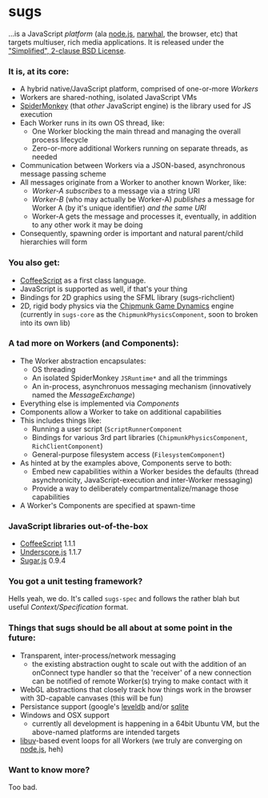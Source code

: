 # sugs

...is a JavaScript _platform_ (ala [node.js](http://nodejs.org), [narwhal](http://nawwhaljs.org), the browser, etc) that targets multiuser, rich media applications. It is released under the ["Simplified", 2-clause BSD License](http://en.wikipedia.org/wiki/BSD_licenses#2-clause_license_.28.22Simplified_BSD_License.22_or_.22FreeBSD_License.22.29).

### It is, at its core:

* A hybrid native/JavaScript platform, comprised of one-or-more _Workers_
* Workers are shared-nothing, isolated JavaScript VMs
* [SpiderMonkey](http://developer.mozilla.org/en/SpiderMonkey) (that _other_ JavaScript engine) is the library used for JS execution
* Each Worker runs in its own OS thread, like:
  - One Worker blocking the main thread and managing the overall process lifecycle
  - Zero-or-more additional Workers running on separate threads, as needed
* Communication between Workers via a JSON-based, asynchronous message passing scheme
* All messages originate from a Worker to another known Worker, like:
  - _Worker-A_ _subscribes_ to a message via a string URI
  - _Worker-B_ (who may actually be Worker-A) _publishes_ a message for Worker A (by it's unique identifier) _and the same URI_
  - Worker-A gets the message and processes it, eventually, in addition to any other work it may be doing
* Consequently, spawning order is important and natural parent/child hierarchies will form

### You also get:
* [CoffeeScript](http://coffee-script.org) as a first class language.
* JavaScript is supported as well, if that's your thing
* Bindings for 2D graphics using the SFML library (sugs-richclient)
* 2D, rigid body physics via the [Chipmunk Game Dynamics](http://code.google.com/p/chipmunk-physics/) engine (currently in `sugs-core` as the `ChipmunkPhysicsComponent`, soon to broken into its own lib)

### A tad more on Workers (and Components):

* The Worker abstraction encapsulates:
  - OS threading
  - An isolated SpiderMonkey `JSRuntime*` and all the trimmings
  - An in-process, asynchronuos messaging mechanism (innovatively named the _MessageExchange_)
* Everything else is implemented via _Components_
* Components allow a Worker to take on additional capabilities
* This includes things like:
  - Running a user script (`ScriptRunnerComponent`
  - Bindings for various 3rd part libraries (`ChipmunkPhysicsComponent`, `RichClientComponent`)
  - General-purpose filesystem access (`FilesystemComponent`)
* As hinted at by the examples above, Components serve to both:
  - Embed new capabilities within a Worker besides the defaults (thread asynchronicity, JavaScript-execution and inter-Worker messaging)
  - Provide a way to deliberately compartmentalize/manage those capabilities
* A Worker's Components are specified at spawn-time

### JavaScript libraries out-of-the-box

* [CoffeeScript](http://coffee-script.org) 1.1.1
* [Underscore.js](http://documentcloud.github.com/underscore/) 1.1.7
* [Sugar.js](http://sugarjs.com) 0.9.4

### You got a unit testing framework?

Hells yeah, we do. It's called `sugs-spec` and follows the rather blah but useful _Context/Specification_ format.

### Things that sugs should be all about at some point in the future:

* Transparent, inter-process/network messaging
  - the existing abstraction ought to scale out with the addition of an onConnect type handler so that the 'receiver' of a new connection can be notified of remote Worker(s) trying to make contact with it
* WebGL abstractions that closely track how things work in the browser with 3D-capable canvases (this will be fun)
* Persistance support (google's [leveldb](http://code.google.com/leveldb) and/or [sqlite](http://sqlite.org)
* Windows and OSX support
  - currently all development is happening in a 64bit Ubuntu VM, but the above-named platforms are intended targets
* [libuv](http://github.com/joyent/libuv)-based event loops for all Workers (we truly are converging on [node.js](http://nodejs.org), heh)

### Want to know more?

Too bad.
